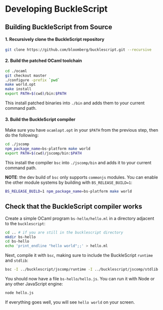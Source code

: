 # Developing BuckleScript

## Building BuckleScript from Source

#### 1. Recursively clone the BuckleScript repository

  ```sh
  git clone https://github.com/bloomberg/bucklescript.git --recursive
  ```

#### 2. Build the patched OCaml toolchain

  ```sh
  cd ./ocaml
  git checkout master
  ./configure -prefix `pwd`
  make world.opt
  make install
  export PATH=$(cwd)/bin:$PATH
  ```

  This install patched binaries into `./bin` and adds them to your current command path.

#### 3. Build the BuckleScript compiler

  Make sure you have `ocamlopt.opt` in your `$PATH` from the previous step, then do the following:

  ```sh
  cd ./jscomp
  npm_package_name=bs-platform make world
  export PATH=$(cwd)/jscomp/bin:$PATH
  ```

  This install the compiler `bsc` into `./jscomp/bin` and adds it to your current command path.

  **NOTE**: the dev build of `bsc` only supports `commonjs` modules. You can enable the other module
  systems by building with `BS_RELEASE_BUILD=1`:

  ```sh
  BS_RELEASE_BUILD=1 npm_package_name=bs-platform make world
  ```

## Check that the BuckleScript compiler works

  Create a simple OCaml program `bs-hello/hello.ml` in a directory adjacent to the `bucklescript`:

  ```sh
  cd .. # if you are still in the bucklescript directory
  mkdir bs-hello
  cd bs-hello
  echo 'print_endline "hello world";;' > hello.ml
  ```

  Next, compile it with `bsc`, making sure to include the BuckleScript `runtime` and `stdlib`:

  ```sh
  bsc -I ../bucklescript/jscomp/runtime -I ../bucklescript/jscomp/stdlib -c hello.ml
  ```

  You should now have a file `bs-hello/hello.js`. You can run it with Node or any other JavaScript engine:

  ```sh
  node hello.js
  ```

  If everything goes well, you will see `hello world` on your screen.

